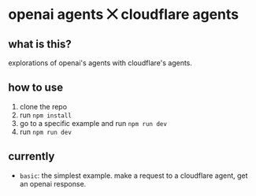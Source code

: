 # openai agents ⨉ cloudflare agents

## what is this?

explorations of openai's agents with cloudflare's agents.

## how to use

1. clone the repo
2. run `npm install`
3. go to a specific example and run `npm run dev`
4. run `npm run dev`

## currently

- `basic`: the simplest example. make a request to a cloudflare agent, get an openai response.
